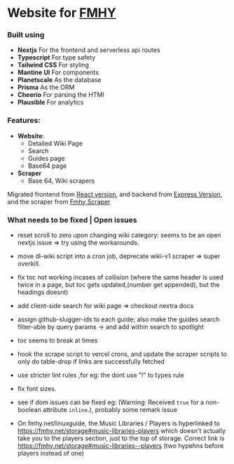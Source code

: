 # Website for [FMHY](https://www.reddit.com/r/FREEMEDIAHECKYEAH/)

### Built using

- **Nextjs** For the frontend and serverless api routes
- **Typescript** For type safety
- **Tailwind CSS** For styling
- **Mantine UI** For components
- **Planetscale** As the database
- **Prisma** As the ORM
- **Cheerio** For parsing the HTMl
- **Plausible** For analytics

### Features:

- **Website**:
  - Detailed Wiki Page
  - Search
  - Guides page
  - Base64 page
- **Scraper**
  - Base 64, Wiki scrapers

Migrated frontend from [React version](https://github.com/zeus-12/fmhy-ui), and backend from [Express Version](https://github.com/zeus-12/fmhy-server), and the scraper from [Fmhy Scraper](https://github.com/zeus-12/fmhy-scraper)

### What needs to be fixed | Open issues

- reset scroll to zero upon changing wiki category: seems to be an open nextjs issue => try using the workarounds.
- move dl-wiki script into a cron job, deprecate wiki-v1 scraper => super overkill.
- fix toc not working incases of collision (where the same header is used twice in a page, but toc gets updated,(number get appended), but the headings doesnt)
- add client-side search for wiki page => checkout nextra docs
- assign github-slugger-ids to each guide; also make the guides search filter-able by query params -> and add within search to spotlight
- toc seems to break at times
- hook the scrape script to vercel crons, and update the scraper scripts to only do table-drop if links are successfully fetched
- use stricter lint rules ,for eg: the dont use "!" to types rule
- fix font sizes.
- see if dom issues can be fixed eg: (Warning: Received `true` for a non-boolean attribute `inline`.), probably some remark issue

- On fmhy.net/linuxguide, the Music Libraries / Players is hyperlinked to https://fmhy.net/storage#music-libraries-players which doesn't actually take you to the players section, just to the top of storage.
  Correct link is https://fmhy.net/storage#music-libraries--players
  (two hypehns before players instead of one)
